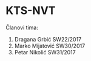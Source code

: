# KTS-NVT
Članovi tima:
1. Dragana Grbić SW22/2017
2. Marko Mijatović SW30/2017
3. Petar Nikolić SW31/2017
